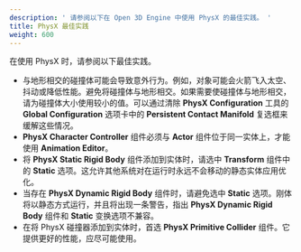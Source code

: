 ```yaml
---
description: ' 请参阅以下在 Open 3D Engine 中使用 PhysX 的最佳实践。 '
title: PhysX 最佳实践
weight: 600
---
```


在使用 PhysX 时，请参阅以下最佳实践。
+ 与地形相交的碰撞体可能会导致意外行为。例如，对象可能会火箭飞入太空、抖动或降低性能。避免将碰撞体与地形相交。如果需要使碰撞体与地形相交，请为碰撞体大小使用较小的值。可以通过清除 **PhysX Configuration** 工具的 **Global Configuration** 选项卡中的 **Persistent Contact Manifold** 复选框来缓解这些情况。
+ **PhysX Character Controller** 组件必须与 **Actor** 组件位于同一实体上，才能使用 **Animation Editor**。
+ 将 **PhysX Static Rigid Body** 组件添加到实体时，请选中 **Transform** 组件中的 **Static** 选项。这允许其他系统对在运行时永远不会移动的静态实体应用优化。
+ 当存在 **PhysX Dynamic Rigid Body** 组件时，请避免选中 **Static** 选项。刚体将以静态方式运行，并且将出现一条警告，指出 **PhysX Dynamic Rigid Body** 组件和 **Static** 变换选项不兼容。
+ 在将 PhysX 碰撞器添加到实体时，首选 **PhysX Primitive Collider** 组件。它提供更好的性能，应尽可能使用。

